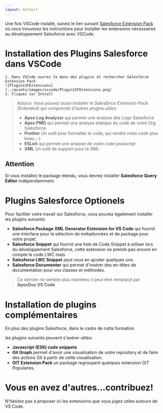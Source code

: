 ```yaml
---
layout: default
---
```


Une fois VSCode installé, suivez le lien suivant [Salesforce Extension Pack](https://marketplace.visualstudio.com/items?itemName=salesforce.salesforcedx-vscode) où 
vous trouverez les instructions pour installer les extensions nécessaires au développement Salesforce avec VSCode. 

# Installation des Plugins Salesforce dans VSCode

	1. Dans VSCode ouvrez le menu des plugins et rechercher Salesforce Extension Pack
	![Plugin1SFExtensions](../assets/images/vscode/Plugin1SFExtensions.png)
	2. Cliquez sur Install

> _Astuce: Vous pouvez aussi installer le Salesforce Extension Pack (Extended) qui comprends d'autres plugins utiles:_
> * **Apex Log Analyzer** qui permet une analyse des Logs Salesforce
> * **Apex PMD** qui permet une analyse statique du code de votre Org Salesforce
> * **Prettier** Un outil pour formatter le code, qui rendra votre code plus beau ;-)
> * **ESLint** qui permet une analyse de votre code javascript
> * **XML** Un outil de support pour le XML

## Attention

Si vous installez le package étendu, vous devrez installer **Salesforce Query Editor** indépendamment.
	
# Plugins Salesforce Optionels

Pour faciliter votre travail sur Salesforce, vous pouvez également installer les plugins suivants:

* **Salesforce Package XML Generator Extension for VS Code** qui fournit une interface pour la sélection de métadonnées et de package pour votre projet.
* **Salesforce Snippet** qui fournit une liste de Code Snippet à utiliser lors du développement Salesforce, cette extension ne prends pas encore en compte le code LWC mais 
* **Salesforce LWC Snippet** peut vous en ajouter quelques uns.
* **Salesforce Documenter** qui permet d'insérer des en-têtes de documentation pour vos classes et méthodes.
> Ce dernier ne semble plus maintenu il peut être remplacé par **ApexDox VS Code**

# Installation de plugins complémentaires
	
En plus des plugins Salesforce, dans le cadre de cette formation 

les plugins suivants peuvent s'avérer utiles:

* **Javascript (ES6) code snippets**
* **Git Graph** permet d'avoir une visualisation de  votre repository et de faire des actions Git à partir de cette visualisation.
* **GIT Extension Pack** un package regroupant quelques extension GIT Populaires.

# Vous en avez d'autres...contribuez!

N'hésitez pas à proposer ici les extensions que vous jugez utiles autours de VS Code.
